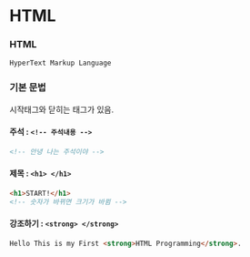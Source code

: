 # HTML

### HTML
`HyperText Markup Language`

### 기본 문법

시작태그와 닫히는 태그가 있음.

#### 주석 : ```<!-- 주석내용 -->```
```html
<!-- 안녕 나는 주석이야 -->
```

#### 제목 : ```<h1> </h1>```
```html
<h1>START!</h1>
<!-- 숫자가 바뀌면 크기가 바뀜 -->
```

#### 강조하기 : ```<strong> </strong>```
```html
Hello This is my First <strong>HTML Programming</strong>.
```

